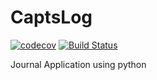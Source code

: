 # CaptsLog
[![codecov](https://codecov.io/gh/jaehoonhwang/CaptsLog/branch/master/graph/badge.svg)](https://codecov.io/gh/jaehoonhwang/CaptsLog) [![Build Status](https://travis-ci.org/jaehoonhwang/CaptsLog.svg?branch=master)](https://travis-ci.org/jaehoonhwang/CaptsLog)

Journal Application using python
